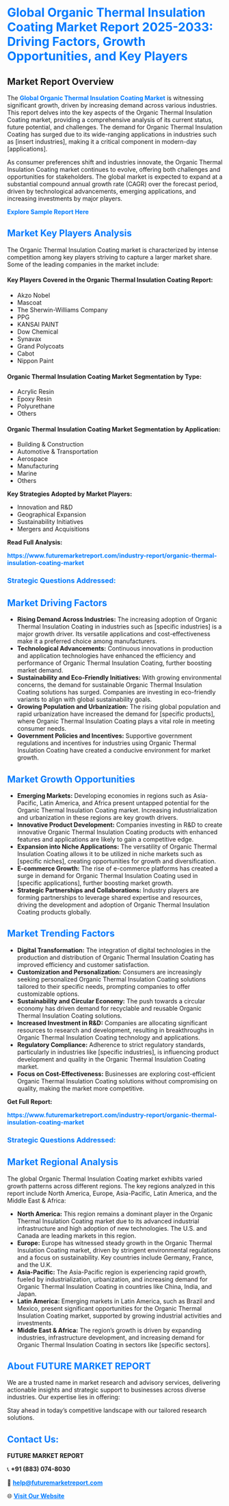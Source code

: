 <h1 style="color: #007BFF;">Global Organic Thermal Insulation Coating Market Report 2025-2033: Driving Factors, Growth Opportunities, and Key Players</h1>

<section id="overview">
<h2>Market Report Overview</h2>
<p>The <a href="https://www.futuremarketreport.com/industry-report/organic-thermal-insulation-coating-market" style="color: #007BFF; text-decoration: none;"><strong>Global Organic Thermal Insulation Coating Market</strong></a> is witnessing significant growth, driven by increasing demand across various industries. This report delves into the key aspects of the Organic Thermal Insulation Coating market, providing a comprehensive analysis of its current status, future potential, and challenges. The demand for Organic Thermal Insulation Coating has surged due to its wide-ranging applications in industries such as [insert industries], making it a critical component in modern-day [applications].</p>
<p>As consumer preferences shift and industries innovate, the Organic Thermal Insulation Coating market continues to evolve, offering both challenges and opportunities for stakeholders. The global market is expected to expand at a substantial compound annual growth rate (CAGR) over the forecast period, driven by technological advancements, emerging applications, and increasing investments by major players.</p>
</section>

<section id="overview">
<p><a href="https://www.futuremarketreport.com/request-sample/reportId=114292" style="color: #007BFF; text-decoration: none;"><strong>Explore Sample Report Here</strong></a></p>
</section>

<section id="key-players">
<h2 style="color: #007BFF;">Market Key Players Analysis</h2>
<p>The Organic Thermal Insulation Coating market is characterized by intense competition among key players striving to capture a larger market share. Some of the leading companies in the market include:</p>
<h4>Key Players Covered in the Organic Thermal Insulation Coating Report:</h4>
<ul><li>Akzo Nobel</li><li>Mascoat</li><li>The Sherwin-Williams Company</li><li>PPG</li><li>KANSAI PAINT</li><li>Dow Chemical</li><li>Synavax</li><li>Grand Polycoats</li><li>Cabot</li><li>Nippon Paint</li></ul>
<h4>Organic Thermal Insulation Coating Market Segmentation by Type:</h4>
<ul><li>Acrylic Resin</li><li>Epoxy Resin</li><li>Polyurethane</li><li>Others</li></ul>

<h4>Organic Thermal Insulation Coating Market Segmentation by Application:</h4>
<ul><li>Building &amp; Construction</li><li>Automotive &amp; Transportation</li><li>Aerospace</li><li>Manufacturing</li><li>Marine</li><li>Others</li></ul>
<p><strong>Key Strategies Adopted by Market Players:</strong></p>
<ul>
<li>Innovation and R&D</li>
<li>Geographical Expansion</li>
<li>Sustainability Initiatives</li>
<li>Mergers and Acquisitions</li>
</ul>
</section>

<section>
<p><strong>Read Full Analysis: </strong></p><a href="https://www.futuremarketreport.com/industry-report/organic-thermal-insulation-coating-market" style="color: #007BFF; text-decoration: none;"><strong>https://www.futuremarketreport.com/industry-report/organic-thermal-insulation-coating-market</strong></a>
<h3 style="color: #007BFF;">Strategic Questions Addressed:</h3>
</section>

<section id="driving-factors">
<h2 style="color: #007BFF;">Market Driving Factors</h2>
<ul>
<li><strong>Rising Demand Across Industries:</strong> The increasing adoption of Organic Thermal Insulation Coating in industries such as [specific industries] is a major growth driver. Its versatile applications and cost-effectiveness make it a preferred choice among manufacturers.</li>
<li><strong>Technological Advancements:</strong> Continuous innovations in production and application technologies have enhanced the efficiency and performance of Organic Thermal Insulation Coating, further boosting market demand.</li>
<li><strong>Sustainability and Eco-Friendly Initiatives:</strong> With growing environmental concerns, the demand for sustainable Organic Thermal Insulation Coating solutions has surged. Companies are investing in eco-friendly variants to align with global sustainability goals.</li>
<li><strong>Growing Population and Urbanization:</strong> The rising global population and rapid urbanization have increased the demand for [specific products], where Organic Thermal Insulation Coating plays a vital role in meeting consumer needs.</li>
<li><strong>Government Policies and Incentives:</strong> Supportive government regulations and incentives for industries using Organic Thermal Insulation Coating have created a conducive environment for market growth.</li>
</ul>
</section>

<section id="growth-opportunities">
<h2 style="color: #007BFF;">Market Growth Opportunities</h2>
<ul>
<li><strong>Emerging Markets:</strong> Developing economies in regions such as Asia-Pacific, Latin America, and Africa present untapped potential for the Organic Thermal Insulation Coating market. Increasing industrialization and urbanization in these regions are key growth drivers.</li>
<li><strong>Innovative Product Development:</strong> Companies investing in R&D to create innovative Organic Thermal Insulation Coating products with enhanced features and applications are likely to gain a competitive edge.</li>
<li><strong>Expansion into Niche Applications:</strong> The versatility of Organic Thermal Insulation Coating allows it to be utilized in niche markets such as [specific niches], creating opportunities for growth and diversification.</li>
<li><strong>E-commerce Growth:</strong> The rise of e-commerce platforms has created a surge in demand for Organic Thermal Insulation Coating used in [specific applications], further boosting market growth.</li>
<li><strong>Strategic Partnerships and Collaborations:</strong> Industry players are forming partnerships to leverage shared expertise and resources, driving the development and adoption of Organic Thermal Insulation Coating products globally.</li>
</ul>
</section>

<section id="trending-factors">
<h2 style="color: #007BFF;">Market Trending Factors</h2>
<ul>
<li><strong>Digital Transformation:</strong> The integration of digital technologies in the production and distribution of Organic Thermal Insulation Coating has improved efficiency and customer satisfaction.</li>
<li><strong>Customization and Personalization:</strong> Consumers are increasingly seeking personalized Organic Thermal Insulation Coating solutions tailored to their specific needs, prompting companies to offer customizable options.</li>
<li><strong>Sustainability and Circular Economy:</strong> The push towards a circular economy has driven demand for recyclable and reusable Organic Thermal Insulation Coating solutions.</li>
<li><strong>Increased Investment in R&D:</strong> Companies are allocating significant resources to research and development, resulting in breakthroughs in Organic Thermal Insulation Coating technology and applications.</li>
<li><strong>Regulatory Compliance:</strong> Adherence to strict regulatory standards, particularly in industries like [specific industries], is influencing product development and quality in the Organic Thermal Insulation Coating market.</li>
<li><strong>Focus on Cost-Effectiveness:</strong> Businesses are exploring cost-efficient Organic Thermal Insulation Coating solutions without compromising on quality, making the market more competitive.</li>
</ul>
</section>

<section>
<p><strong>Get Full Report: </strong></p><a href="https://www.futuremarketreport.com/industry-report/organic-thermal-insulation-coating-market" style="color: #007BFF; text-decoration: none;"><strong>https://www.futuremarketreport.com/industry-report/organic-thermal-insulation-coating-market</strong></a>
<h3 style="color: #007BFF;">Strategic Questions Addressed:</h3>
</section>


<section id="regional-analysis">
<h2 style="color: #007BFF;">Market Regional Analysis</h2>
<p>The global Organic Thermal Insulation Coating market exhibits varied growth patterns across different regions. The key regions analyzed in this report include North America, Europe, Asia-Pacific, Latin America, and the Middle East & Africa:</p>
<ul>
<li><strong>North America:</strong> This region remains a dominant player in the Organic Thermal Insulation Coating market due to its advanced industrial infrastructure and high adoption of new technologies. The U.S. and Canada are leading markets in this region.</li>
<li><strong>Europe:</strong> Europe has witnessed steady growth in the Organic Thermal Insulation Coating market, driven by stringent environmental regulations and a focus on sustainability. Key countries include Germany, France, and the U.K.</li>
<li><strong>Asia-Pacific:</strong> The Asia-Pacific region is experiencing rapid growth, fueled by industrialization, urbanization, and increasing demand for Organic Thermal Insulation Coating in countries like China, India, and Japan.</li>
<li><strong>Latin America:</strong> Emerging markets in Latin America, such as Brazil and Mexico, present significant opportunities for the Organic Thermal Insulation Coating market, supported by growing industrial activities and investments.</li>
<li><strong>Middle East & Africa:</strong> The region’s growth is driven by expanding industries, infrastructure development, and increasing demand for Organic Thermal Insulation Coating in sectors like [specific sectors].</li>
</ul>
</section>

<footer>
<h2 style="color: #007BFF;">About FUTURE MARKET REPORT</h2>
<p>We are a trusted name in market research and advisory services, delivering actionable insights and strategic support to businesses across diverse industries. Our expertise lies in offering:</p>

<p>Stay ahead in today’s competitive landscape with our tailored research solutions.</p>

<h2 style="color: #007BFF;">Contact Us:</h2>
<p><strong>FUTURE MARKET REPORT</strong></p>
<p>📞 <strong>+91 (883) 074-8030</strong></p>
<p>📧 <strong><a href="mailto:help@futuremarketreport.com" style="color: #007BFF;">help@futuremarketreport.com</a></strong></p>
<p>🌐 <strong><a href="https://www.futuremarketreport.com/" style="color: #007BFF;">Visit Our Website</a></strong></p>
</footer>